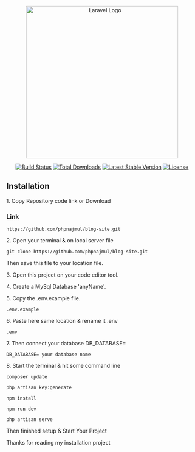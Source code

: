 <p align="center"><a href="https://laravel.com" target="_blank"><img src="https://raw.githubusercontent.com/laravel/art/master/logo-lockup/5%20SVG/2%20CMYK/1%20Full%20Color/laravel-logolockup-cmyk-red.svg" width="400" alt="Laravel Logo"></a></p>

<p align="center">
<a href="https://github.com/laravel/framework/actions"><img src="https://github.com/laravel/framework/workflows/tests/badge.svg" alt="Build Status"></a>
<a href="https://packagist.org/packages/laravel/framework"><img src="https://img.shields.io/packagist/dt/laravel/framework" alt="Total Downloads"></a>
<a href="https://packagist.org/packages/laravel/framework"><img src="https://img.shields.io/packagist/v/laravel/framework" alt="Latest Stable Version"></a>
<a href="https://packagist.org/packages/laravel/framework"><img src="https://img.shields.io/packagist/l/laravel/framework" alt="License"></a>
</p>

## Installation
<p>1. Copy Repository code link or Download</p>  

### Link  
`https://github.com/phpnajmul/blog-site.git`

<p>2. Open your terminal & on local server file</p>  

`git clone https://github.com/phpnajmul/blog-site.git`  

<p>Then save this file to your location file.</p>

<p>3. Open this project on your code editor tool.</p>

<p>4. Create a MySql Database 'anyName'.</p>  

<p>5. Copy the .env.example file.</p>  

`.env.example`  

<p>6. Paste here same location & rename it .env</p>  

`.env`  

<p>7. Then connect your database DB_DATABASE= </p>  

`DB_DATABASE= your database name`

<p>8. Start the terminal & hit some command line</p>  

`composer update`  

`php artisan key:generate`  

`npm install`  

`npm run dev`  

`php artisan serve`  

<p>Then finished setup & Start Your Project</p>

<p>Thanks for reading my installation project</p>


